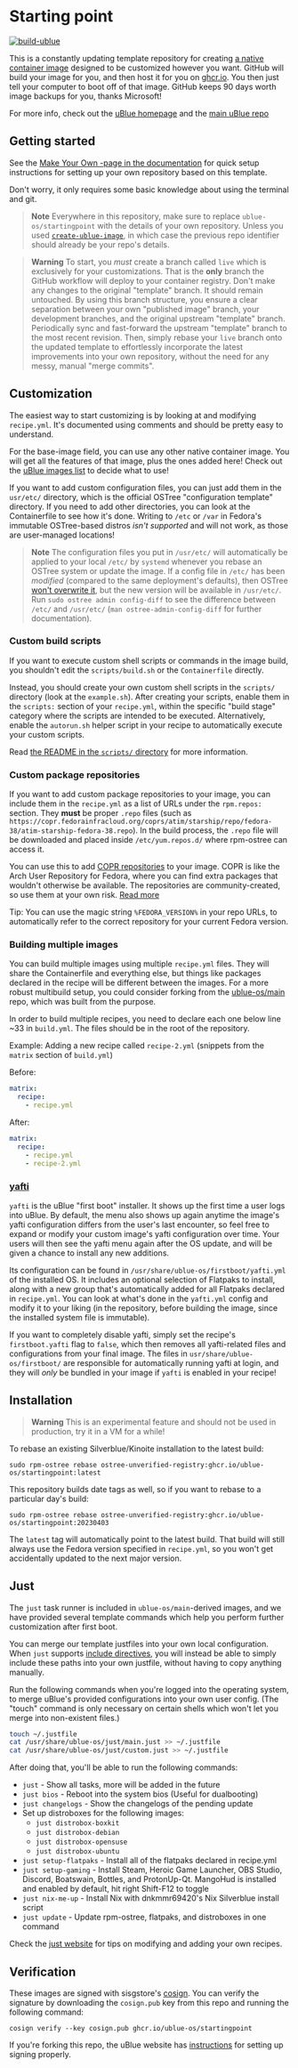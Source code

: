 # Starting point

[![build-ublue](https://github.com/awebeer256/ublue-friendly/actions/workflows/build.yml/badge.svg)](https://github.com/awebeer256/ublue-friendly/actions/workflows/build.yml)

This is a constantly updating template repository for creating [a native container image](https://fedoraproject.org/wiki/Changes/OstreeNativeContainerStable) designed to be customized however you want. GitHub will build your image for you, and then host it for you on [ghcr.io](https://github.com/features/packages). You then just tell your computer to boot off of that image. GitHub keeps 90 days worth image backups for you, thanks Microsoft!

For more info, check out the [uBlue homepage](https://ublue.it/) and the [main uBlue repo](https://github.com/ublue-os/main/)

## Getting started

See the [Make Your Own -page in the documentation](https://ublue.it/making-your-own/) for quick setup instructions for setting up your own repository based on this template.

Don't worry, it only requires some basic knowledge about using the terminal and git.

> **Note**
> Everywhere in this repository, make sure to replace `ublue-os/startingpoint` with the details of your own repository. Unless you used [`create-ublue-image`](https://github.com/EinoHR/create-ublue-image), in which case the previous repo identifier should already be your repo's details.

> **Warning**
> To start, you *must* create a branch called `live` which is exclusively for your customizations. That is the **only** branch the GitHub workflow will deploy to your container registry. Don't make any changes to the original "template" branch. It should remain untouched. By using this branch structure, you ensure a clear separation between your own "published image" branch, your development branches, and the original upstream "template" branch. Periodically sync and fast-forward the upstream "template" branch to the most recent revision. Then, simply rebase your `live` branch onto the updated template to effortlessly incorporate the latest improvements into your own repository, without the need for any messy, manual "merge commits".

## Customization

The easiest way to start customizing is by looking at and modifying `recipe.yml`. It's documented using comments and should be pretty easy to understand.

For the base-image field, you can use any other native container image. You will get all the features of that image, plus the ones added here! Check out the [uBlue images list](https://ublue.it/images/) to decide what to use!

If you want to add custom configuration files, you can just add them in the `usr/etc/` directory, which is the official OSTree "configuration template" directory. If you need to add other directories, you can look at the Containerfile to see how it's done. Writing to `/etc` or `/var` in Fedora's immutable OSTree-based distros *isn't supported* and will not work, as those are user-managed locations!

> **Note**
> The configuration files you put in `/usr/etc/` will automatically be applied to your local `/etc/` by `systemd` whenever you rebase an OSTree system or update the image. If a config file in `/etc/` has been *modified* (compared to the same deployment's defaults), then OSTree [won't overwrite it](https://github.com/ostreedev/ostree/blob/16cb47489e582da9c139fee20acdac7079867843/docs/atomic-upgrades.md?plain=1#L76), but the new version will be available in `/usr/etc/`. Run `sudo ostree admin config-diff` to see the difference between `/etc/` and `/usr/etc/` (`man ostree-admin-config-diff` for further documentation).

### Custom build scripts

If you want to execute custom shell scripts or commands in the image build, you shouldn't edit the `scripts/build.sh` or the `Containerfile` directly.

Instead, you should create your own custom shell scripts in the `scripts/` directory (look at the `example.sh`). After creating your scripts, enable them in the `scripts:` section of your `recipe.yml`, within the specific "build stage" category where the scripts are intended to be executed. Alternatively, enable the `autorun.sh` helper script in your recipe to automatically execute your custom scripts.

Read [the README in the `scripts/` directory](https://github.com/awebeer256/ublue-friendly/blob/main/scripts/README.md) for more information.

### Custom package repositories

If you want to add custom package repositories to your image, you can include them in the `recipe.yml` as a list of URLs under the `rpm.repos:` section. They **must** be proper `.repo` files (such as `https://copr.fedorainfracloud.org/coprs/atim/starship/repo/fedora-38/atim-starship-fedora-38.repo`). In the build process, the `.repo` file will be downloaded and placed inside `/etc/yum.repos.d/` where rpm-ostree can access it.

You can use this to add [COPR repositories](https://copr.fedorainfracloud.org/) to your image.
COPR is like the Arch User Repository for Fedora, where you can find extra packages that wouldn't otherwise be available. The repositories are community-created, so use them at your own risk. [Read more](https://docs.pagure.org/copr.copr/user_documentation.html)

Tip: You can use the magic string `%FEDORA_VERSION%` in your repo URLs, to automatically refer to the correct repository for your current Fedora version.

### Building multiple images

You can build multiple images using multiple `recipe.yml` files. They will share the Containerfile and everything else, but things like packages declared in the recipe will be different between the images. For a more robust multibuild setup, you could consider forking from the [ublue-os/main](https://github.com/ublue-os/main/) repo, which was built from the purpose.

In order to build multiple recipes, you need to declare each one below line ~33 in `build.yml`. The files should be in the root of the repository.

Example: Adding a new recipe called `recipe-2.yml` (snippets from the `matrix` section of `build.yml`)

Before:

```yml
matrix:
  recipe:
    - recipe.yml
```

After:

```yml
matrix:
  recipe:
    - recipe.yml
    - recipe-2.yml
```

### [yafti](https://github.com/ublue-os/yafti/)

`yafti` is the uBlue "first boot" installer. It shows up the first time a user logs into uBlue. By default, the menu also shows up again anytime the image's yafti configuration differs from the user's last encounter, so feel free to expand or modify your custom image's yafti configuration over time. Your users will then see the yafti menu again after the OS update, and will be given a chance to install any new additions.

Its configuration can be found in `/usr/share/ublue-os/firstboot/yafti.yml` of the installed OS. It includes an optional selection of Flatpaks to install, along with a new group that's automatically added for all Flatpaks declared in `recipe.yml`. You can look at what's done in the `yafti.yml` config and modify it to your liking (in the repository, before building the image, since the installed system file is immutable).

If you want to completely disable yafti, simply set the recipe's `firstboot.yafti` flag to `false`, which then removes all yafti-related files and configurations from your final image. The files in `usr/share/ublue-os/firstboot/` are responsible for automatically running yafti at login, and they will *only* be bundled in your image if `yafti` is enabled in your recipe!

## Installation

> **Warning**
> This is an experimental feature and should not be used in production, try it in a VM for a while!

To rebase an existing Silverblue/Kinoite installation to the latest build:

```
sudo rpm-ostree rebase ostree-unverified-registry:ghcr.io/ublue-os/startingpoint:latest
```

This repository builds date tags as well, so if you want to rebase to a particular day's build:

```
sudo rpm-ostree rebase ostree-unverified-registry:ghcr.io/ublue-os/startingpoint:20230403
```

The `latest` tag will automatically point to the latest build. That build will still always use the Fedora version specified in `recipe.yml`, so you won't get accidentally updated to the next major version.

## Just

The `just` task runner is included in `ublue-os/main`-derived images, and we have provided several template commands which help you perform further customization after first boot.

You can merge our template justfiles into your own local configuration. When `just` supports [include directives](https://just.systems/man/en/chapter_52.html), you will instead be able to simply include these paths into your own justfile, without having to copy anything manually.

Run the following commands when you're logged into the operating system, to merge uBlue's provided configurations into your own user config. (The "touch" command is only necessary on certain shells which won't let you merge into non-existent files.)

```sh
touch ~/.justfile
cat /usr/share/ublue-os/just/main.just >> ~/.justfile
cat /usr/share/ublue-os/just/custom.just >> ~/.justfile
```

After doing that, you'll be able to run the following commands:

- `just` - Show all tasks, more will be added in the future
- `just bios` - Reboot into the system bios (Useful for dualbooting)
- `just changelogs` - Show the changelogs of the pending update
- Set up distroboxes for the following images:
  - `just distrobox-boxkit`
  - `just distrobox-debian`
  - `just distrobox-opensuse`
  - `just distrobox-ubuntu`
- `just setup-flatpaks` - Install all of the flatpaks declared in recipe.yml
- `just setup-gaming` - Install Steam, Heroic Game Launcher, OBS Studio, Discord, Boatswain, Bottles, and ProtonUp-Qt. MangoHud is installed and enabled by default, hit right Shift-F12 to toggle
- `just nix-me-up` - Install Nix with dnkmmr69420's Nix Silverblue install script
- `just update` - Update rpm-ostree, flatpaks, and distroboxes in one command

Check the [just website](https://just.systems) for tips on modifying and adding your own recipes.

## Verification

These images are signed with sisgstore's [cosign](https://docs.sigstore.dev/cosign/overview/). You can verify the signature by downloading the `cosign.pub` key from this repo and running the following command:

    cosign verify --key cosign.pub ghcr.io/ublue-os/startingpoint

If you're forking this repo, the uBlue website has [instructions](https://ublue.it/making-your-own/) for setting up signing properly.

